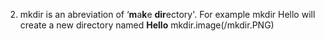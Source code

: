 2. mkdir is an abreviation of  ‘**m**a**k**e **dir**ectory'.
For example mkdir Hello will create a new directory named **Hello**
mkdir.image(/mkdir.PNG)
